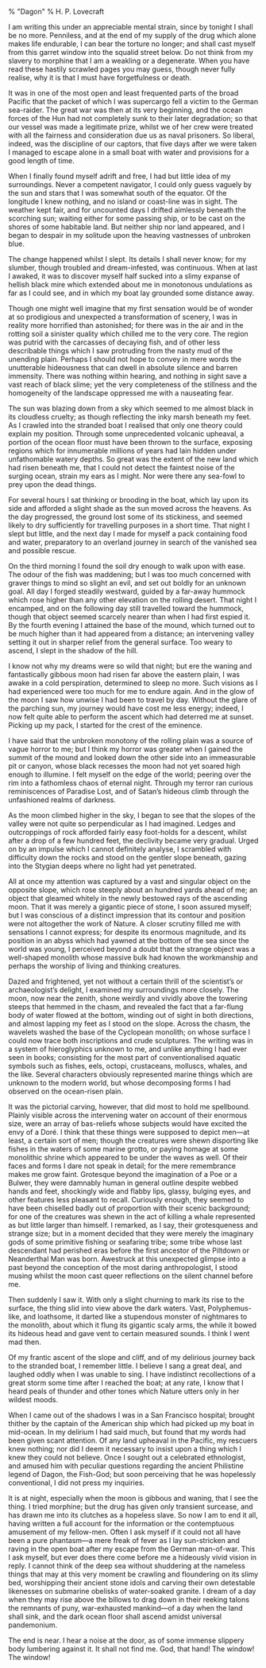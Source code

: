 % "Dagon" 
%  H. P. Lovecraft

        

  

I am writing this under an appreciable mental strain, since by tonight I shall be no more. Penniless,
and at the end of my supply of the drug which alone makes life endurable, I can bear the torture
no longer; and shall cast myself from this garret window into the squalid street below. Do not
think from my slavery to morphine that I am a weakling or a degenerate. When you have read these
hastily scrawled pages you may guess, though never fully realise, why it is that I must have
forgetfulness or death.  

  It was in one of the most open and least frequented parts of the broad Pacific
that the packet of which I was supercargo fell a victim to the German sea-raider. The great
war was then at its very beginning, and the ocean forces of the Hun had not completely sunk
to their later degradation; so that our vessel was made a legitimate prize, whilst we of her
crew were treated with all the fairness and consideration due us as naval prisoners. So liberal,
indeed, was the discipline of our captors, that five days after we were taken I managed to escape
alone in a small boat with water and provisions for a good length of time.  

  When I finally found myself adrift and free, I had but little idea of my surroundings.
Never a competent navigator, I could only guess vaguely by the sun and stars that I was somewhat
south of the equator. Of the longitude I knew nothing, and no island or coast-line was in sight.
The weather kept fair, and for uncounted days I drifted aimlessly beneath the scorching sun;
waiting either for some passing ship, or to be cast on the shores of some habitable land. But
neither ship nor land appeared, and I began to despair in my solitude upon the heaving vastnesses
of unbroken blue.  

  The change happened whilst I slept. Its details I shall never know; for my
slumber, though troubled and dream-infested, was continuous. When at last I awaked, it was to
discover myself half sucked into a slimy expanse of hellish black mire which extended about
me in monotonous undulations as far as I could see, and in which my boat lay grounded some distance
away.  

  Though one might well imagine that my first sensation would be of wonder at
so prodigious and unexpected a transformation of scenery, I was in reality more horrified than
astonished; for there was in the air and in the rotting soil a sinister quality which chilled
me to the very core. The region was putrid with the carcasses of decaying fish, and of other
less describable things which I saw protruding from the nasty mud of the unending plain. Perhaps
I should not hope to convey in mere words the unutterable hideousness that can dwell in absolute
silence and barren immensity. There was nothing within hearing, and nothing in sight save a
vast reach of black slime; yet the very completeness of the stillness and the homogeneity of
the landscape oppressed me with a nauseating fear.  

  The sun was blazing down from a sky which seemed to me almost black in its
cloudless cruelty; as though reflecting the inky marsh beneath my feet. As I crawled into the
stranded boat I realised that only one theory could explain my position. Through some unprecedented
volcanic upheaval, a portion of the ocean floor must have been thrown to the surface, exposing
regions which for innumerable millions of years had lain hidden under unfathomable watery depths.
So great was the extent of the new land which had risen beneath me, that I could not detect
the faintest noise of the surging ocean, strain my ears as I might. Nor were there any sea-fowl
to prey upon the dead things.  

  For several hours I sat thinking or brooding in the boat, which lay upon its
side and afforded a slight shade as the sun moved across the heavens. As the day progressed,
the ground lost some of its stickiness, and seemed likely to dry sufficiently for travelling
purposes in a short time. That night I slept but little, and the next day I made for myself
a pack containing food and water, preparatory to an overland journey in search of the vanished
sea and possible rescue.  

  On the third morning I found the soil dry enough to walk upon with ease. The
odour of the fish was maddening; but I was too much concerned with graver things to mind so
slight an evil, and set out boldly for an unknown goal. All day I forged steadily westward,
guided by a far-away hummock which rose higher than any other elevation on the rolling desert.
That night I encamped, and on the following day still travelled toward the hummock, though that
object seemed scarcely nearer than when I had first espied it. By the fourth evening I attained
the base of the mound, which turned out to be much higher than it had appeared from a distance;
an intervening valley setting it out in sharper relief from the general surface. Too weary to
ascend, I slept in the shadow of the hill.  

  I know not why my dreams were so wild that night; but ere the waning and fantastically
gibbous moon had risen far above the eastern plain, I was awake in a cold perspiration, determined
to sleep no more. Such visions as I had experienced were too much for me to endure again. And
in the glow of the moon I saw how unwise I had been to travel by day. Without the glare of the
parching sun, my journey would have cost me less energy; indeed, I now felt quite able to perform
the ascent which had deterred me at sunset. Picking up my pack, I started for the crest of the
eminence.  

  I have said that the unbroken monotony of the rolling plain was a source of
vague horror to me; but I think my horror was greater when I gained the summit of the mound
and looked down the other side into an immeasurable pit or canyon, whose black recesses the
moon had not yet soared high enough to illumine. I felt myself on the edge of the world; peering
over the rim into a fathomless chaos of eternal night. Through my terror ran curious reminiscences
of   Paradise Lost,   and of Satan&rsquo;s hideous climb through the unfashioned realms of
darkness.  

  As the moon climbed higher in the sky, I began to see that the slopes of the
valley were not quite so perpendicular as I had imagined. Ledges and outcroppings of rock afforded
fairly easy foot-holds for a descent, whilst after a drop of a few hundred feet, the declivity
became very gradual. Urged on by an impulse which I cannot definitely analyse, I scrambled with
difficulty down the rocks and stood on the gentler slope beneath, gazing into the Stygian deeps
where no light had yet penetrated.  

  All at once my attention was captured by a vast and singular object on the
opposite slope, which rose steeply about an hundred yards ahead of me; an object that gleamed
whitely in the newly bestowed rays of the ascending moon. That it was merely a gigantic piece
of stone, I soon assured myself; but I was conscious of a distinct impression that its contour
and position were not altogether the work of Nature. A closer scrutiny filled me with sensations
I cannot express; for despite its enormous magnitude, and its position in an abyss which had
yawned at the bottom of the sea since the world was young, I perceived beyond a doubt that the
strange object was a well-shaped monolith whose massive bulk had known the workmanship and perhaps
the worship of living and thinking creatures.  

  Dazed and frightened, yet not without a certain thrill of the scientist&rsquo;s
or archaeologist&rsquo;s delight, I examined my surroundings more closely. The moon, now near
the zenith, shone weirdly and vividly above the towering steeps that hemmed in the chasm, and
revealed the fact that a far-flung body of water flowed at the bottom, winding out of sight
in both directions, and almost lapping my feet as I stood on the slope. Across the chasm, the
wavelets washed the base of the Cyclopean monolith; on whose surface I could now trace both
inscriptions and crude sculptures. The writing was in a system of hieroglyphics unknown to me,
and unlike anything I had ever seen in books; consisting for the most part of conventionalised
aquatic symbols such as fishes, eels, octopi, crustaceans, molluscs, whales, and the like. Several
characters obviously represented marine things which are unknown to the modern world, but whose
decomposing forms I had observed on the ocean-risen plain.  

  It was the pictorial carving, however, that did most to hold me spellbound.
Plainly visible across the intervening water on account of their enormous size, were an array
of bas-reliefs whose subjects would have excited the envy of a Dor&eacute;. I think that these
things were supposed to depict men&mdash;at least, a certain sort of men; though the creatures
were shewn disporting like fishes in the waters of some marine grotto, or paying homage at some
monolithic shrine which appeared to be under the waves as well. Of their faces and forms I dare
not speak in detail; for the mere remembrance makes me grow faint. Grotesque beyond the imagination
of a Poe or a Bulwer, they were damnably human in general outline despite webbed hands and feet,
shockingly wide and flabby lips, glassy, bulging eyes, and other features less pleasant to recall.
Curiously enough, they seemed to have been chiselled badly out of proportion with their scenic
background; for one of the creatures was shewn in the act of killing a whale represented as
but little larger than himself. I remarked, as I say, their grotesqueness and strange size;
but in a moment decided that they were merely the imaginary gods of some primitive fishing or
seafaring tribe; some tribe whose last descendant had perished eras before the first ancestor
of the Piltdown or Neanderthal Man was born. Awestruck at this unexpected glimpse into a past
beyond the conception of the most daring anthropologist, I stood musing whilst the moon cast
queer reflections on the silent channel before me.  

  Then suddenly I saw it. With only a slight churning to mark its rise to the
surface, the thing slid into view above the dark waters. Vast, Polyphemus-like, and loathsome,
it darted like a stupendous monster of nightmares to the monolith, about which it flung its
gigantic scaly arms, the while it bowed its hideous head and gave vent to certain measured sounds.
I think I went mad then.  

  Of my frantic ascent of the slope and cliff, and of my delirious journey back
to the stranded boat, I remember little. I believe I sang a great deal, and laughed oddly when
I was unable to sing. I have indistinct recollections of a great storm some time after I reached
the boat; at any rate, I know that I heard peals of thunder and other tones which Nature utters
only in her wildest moods.  

  When I came out of the shadows I was in a San Francisco hospital; brought thither
by the captain of the American ship which had picked up my boat in mid-ocean. In my delirium
I had said much, but found that my words had been given scant attention. Of any land upheaval
in the Pacific, my rescuers knew nothing; nor did I deem it necessary to insist upon a thing
which I knew they could not believe. Once I sought out a celebrated ethnologist, and amused
him with peculiar questions regarding the ancient Philistine legend of Dagon, the Fish-God;
but soon perceiving that he was hopelessly conventional, I did not press my inquiries.  

  It is at night, especially when the moon is gibbous and waning, that I see
the thing. I tried morphine; but the drug has given only transient surcease, and has drawn me
into its clutches as a hopeless slave. So now I am to end it all, having written a full account
for the information or the contemptuous amusement of my fellow-men. Often I ask myself if it
could not all have been a pure phantasm&mdash;a mere freak of fever as I lay sun-stricken and
raving in the open boat after my escape from the German man-of-war. This I ask myself, but ever
does there come before me a hideously vivid vision in reply. I cannot think of the deep sea
without shuddering at the nameless things that may at this very moment be crawling and floundering
on its slimy bed, worshipping their ancient stone idols and carving their own detestable likenesses
on submarine obelisks of water-soaked granite. I dream of a day when they may rise above the
billows to drag down in their reeking talons the remnants of puny, war-exhausted mankind&mdash;of
a day when the land shall sink, and the dark ocean floor shall ascend amidst universal pandemonium.  

  The end is near. I hear a noise at the door, as of some immense slippery body
lumbering against it. It shall not find me. God,   that hand!   The window! The window!  
